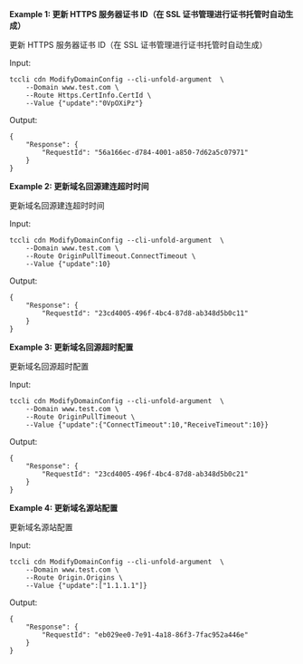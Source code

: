 **Example 1: 更新 HTTPS 服务器证书 ID（在 SSL 证书管理进行证书托管时自动生成）**

更新 HTTPS 服务器证书 ID（在 SSL 证书管理进行证书托管时自动生成）

Input: 

```
tccli cdn ModifyDomainConfig --cli-unfold-argument  \
    --Domain www.test.com \
    --Route Https.CertInfo.CertId \
    --Value {"update":"0VpOXiPz"}
```

Output: 
```
{
    "Response": {
        "RequestId": "56a166ec-d784-4001-a850-7d62a5c07971"
    }
}
```

**Example 2: 更新域名回源建连超时时间**

更新域名回源建连超时时间

Input: 

```
tccli cdn ModifyDomainConfig --cli-unfold-argument  \
    --Domain www.test.com \
    --Route OriginPullTimeout.ConnectTimeout \
    --Value {"update":10}
```

Output: 
```
{
    "Response": {
        "RequestId": "23cd4005-496f-4bc4-87d8-ab348d5b0c11"
    }
}
```

**Example 3: 更新域名回源超时配置**

更新域名回源超时配置

Input: 

```
tccli cdn ModifyDomainConfig --cli-unfold-argument  \
    --Domain www.test.com \
    --Route OriginPullTimeout \
    --Value {"update":{"ConnectTimeout":10,"ReceiveTimeout":10}}
```

Output: 
```
{
    "Response": {
        "RequestId": "23cd4005-496f-4bc4-87d8-ab348d5b0c21"
    }
}
```

**Example 4: 更新域名源站配置**

更新域名源站配置

Input: 

```
tccli cdn ModifyDomainConfig --cli-unfold-argument  \
    --Domain www.test.com \
    --Route Origin.Origins \
    --Value {"update":["1.1.1.1"]}
```

Output: 
```
{
    "Response": {
        "RequestId": "eb029ee0-7e91-4a18-86f3-7fac952a446e"
    }
}
```

